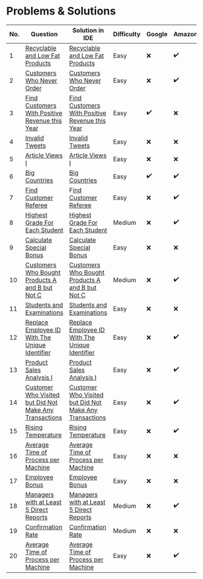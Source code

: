 # Problems & Solutions

|No.| Question | Solution in IDE | Difficulty|Google|Amazon|Apple|Facebook/Meta|Microsoft|Adobe|Airbnb|Bloomberg|DE Shaw|Goldman Sachs|LinkedIn|Netflix|Reddit|Spotify|Tesla|TikTok|Twitter|Uber|Others|
|---|---|---|---|---|---|---|---|---|---|---|---|---|---|---|---|---|---|---|---|---|---|---|
| 1 | [Recyclable and Low Fat Products](https://leetcode.com/problems/recyclable-and-low-fat-products/description/?envType=study-plan-v2&id=top-sql-50) | [Recyclable and Low Fat Products](https://github.com/aurimas13/Solutions-To-Problems/blob/main/LeetCode/SQL%20Solutions/Recyclable%20and%20Low%20Fat%20Products/recyclable.sql) | Easy |:x:|:heavy_check_mark:|:x:|:heavy_check_mark:|:x:|:x:|:x:|:x:|:x:|:x:|:x:|:x:|:x:|:x:|:x:|:x:|:x:|:x:|:heavy_check_mark:|
| 2 | [Customers Who Never Order](https://leetcode.com/problems/customers-who-never-order/description/?envType=study-plan-v2&id=premium-sql-50) | [Customers Who Never Order](https://github.com/aurimas13/Solutions-To-Problems/blob/main/LeetCode/SQL%20Solutions/Customers%20Who%20Never%20Order/customers.sql) | Easy |:x:|:heavy_check_mark:|:heavy_check_mark:|:x:|:x:|:heavy_check_mark:|:x:|:x:|:x:|:x:|:x:|:x:|:x:|:x:|:x:|:x:|:x:|:x:|:heavy_check_mark:|
| 3 | [Find Customers With Positive Revenue this Year](https://leetcode.com/problems/find-customers-with-positive-revenue-this-year/description/) | [Find Customers With Positive Revenue this Year](https://github.com/aurimas13/Solutions-To-Problems/blob/main/LeetCode/SQL%20Solutions/Find%20Customers%20With%20Positive%20Revenue%20this%20Year/find.sql) | Easy | :heavy_check_mark:|:x:|:x:|:x:|:x:|:x:|:x:|:x:|:x:|:x:|:x:|:x:|:x:|:x:|:x:|:x:|:x:|:x:|:heavy_check_mark:|
| 4 | [Invalid Tweets](https://leetcode.com/problems/invalid-tweets/description/?envType=study-plan-v2&id=top-sql-500)| [Invalid Tweets](https://github.com/aurimas13/Solutions-To-Problems/blob/main/LeetCode/SQL%20Solutions/Invalid%20Tweets/invalid.sql) | Easy | :x:|:x:|:x:|:x:|:x:|:x:|:x:|:x:|:x:|:x:|:x:|:x:|:x:|:x:|:x:|:x:|:heavy_check_mark:|:x:|:heavy_check_mark:|
| 5 | [Article Views I](https://leetcode.com/problems/article-views-i/description/?envType=study-plan-v2&id=top-sql-50) | [Article Views I](https://github.com/aurimas13/Solutions-To-Problems/blob/main/LeetCode/SQL%20Solutions/Article%20Views%20I/article.sql) | Easy |:x:|:x:|:x:|:x:|:x:|:x:|:x:|:x:|:x:|:x:|:heavy_check_mark:|:x:|:x:|:x:|:x:|:x:|:x:|:x:|:heavy_check_mark:|
| 6 | [Big Countries](https://leetcode.com/problems/big-countries/description/) | [Big Countries](https://github.com/aurimas13/Solutions-To-Problems/blob/main/LeetCode/SQL%20Solutions/Big%20Countries/big.sql) | Easy |:heavy_check_mark:|:heavy_check_mark:|:heavy_check_mark:|:heavy_check_mark:|:x:|:heavy_check_mark:|:x:|:heavy_check_mark:|:x:|:x:|:x:|:x:|:x:|:x:|:x:|:x:|:x:|:x:|:heavy_check_mark:|
| 7 | [Find Customer Referee](https://leetcode.com/problems/find-customer-referee/description/?envType=study-plan-v2&id=top-sql-50) | F[ind Customer Referee](https://github.com/aurimas13/Solutions-To-Problems/tree/main/LeetCode/SQL%20Solutions/Find%20Customer%20Refereel) | Easy | :x:|:heavy_check_mark:|:x:|:x:|:x:|:heavy_check_mark:|:x:|:x:|:x:|:x:|:x:|:x:|:x:|:x:|:x:|:x:|:x:|:x:|:heavy_check_mark:|
| 8 | [Highest Grade For Each Student](https://leetcode.com/problems/highest-grade-for-each-student/description) | [Highest Grade For Each Student](https://github.com/aurimas13/Solutions-To-Problems/blob/main/LeetCode/SQL%20Solutions/Highest%20Grade%20For%20Each%20Student/highest.sql) | Medium |:x:|:heavy_check_mark:|:x:|:x:|:x:|:x:|:x:|:x:|:x:|:x:|:x:|:x:|:x:|:x:|:x:|:x:|:x:|:x:|:heavy_check_mark:|
| 9| [Calculate Special Bonus](https://leetcode.com/problems/calculate-special-bonus/description) | [Calculate Special Bonus](https://github.com/aurimas13/Solutions-To-Problems/tree/main/LeetCode/SQL%20Solutions/Find%20Customer%20Refereel) | Easy |:x:|:x:|:heavy_check_mark:|:x:|:x:|:x:|:x:|:x:|:x:|:x:|:x:|:x:|:x:|:x:|:x:|:x:|:x:|:x:|:heavy_check_mark:|
| 10 | [Customers Who Bought Products A and B but Not C](https://leetcode.com/problems/customers-who-bought-products-a-and-b-but-not-c/description) | [Customers Who Bought Products A and B but Not C](https://github.com/aurimas13/Solutions-To-Problems/blob/main/LeetCode/SQL%20Solutions/Customers%20Who%20Bought%20Products%20A%20and%20B%20but%20Not%20C/customers.sql) | Medium |:x:|:heavy_check_mark:|:x:|:heavy_check_mark:|:x:|:x:|:x:|:x:|:x:|:x:|:x:|:x:|:x:|:x:|:x:|:x:|:x:|:x:|:heavy_check_mark:|
| 11 | [Students and Examinations](https://leetcode.com/problems/students-and-examinations/description/) | [Students and Examinations](https://github.com/aurimas13/Solutions-To-Problems/blob/main/LeetCode/SQL%20Solutions/Recyclable%20and%20Low%20Fat%20Products/recyclable.sql) | Easy |:x:|:x:|:x:|:x:|:x:|:x:|:x:|:x:|:x:|:x:|:x:|:x:|:x:|:x:|:x:|:x:|:x:|:x:|:heavy_check_mark:|
| 12 | [Replace Employee ID With The Unique Identifier](https://leetcode.com/problems/replace-employee-id-with-the-unique-identifier/?envType=study-plan-v2&envId=top-sql-50) | [Replace Employee ID With The Unique Identifier](https://github.com/aurimas13/Solutions-To-Problems/blob/main/LeetCode/SQL%20Solutions/Replace%20Employee%20ID%20With%20The%20Unique%20Identifier/replace.sql) | Easy |:x:|:heavy_check_mark:|:x:|:x:|:x:|:x:|:x:|:x:|:x:|:x:|:x:|:x:|:x:|:x:|:x:|:x:|:x:|:x:|:heavy_check_mark:|
| 13 | [Product Sales Analysis I](https://leetcode.com/problems/product-sales-analysis-i/?envType=study-plan-v2&envId=top-sql-50) | [Product Sales Analysis I](https://github.com/aurimas13/Solutions-To-Problems/blob/main/LeetCode/SQL%20Solutions/Product%20Sales%20Analysis%20I/product.sql) | Easy |:x:|:heavy_check_mark:|:x:|:x:|:x:|:x:|:x:|:x:|:x:|:x:|:x:|:x:|:x:|:x:|:x:|:x:|:x:|:x:|:x:|:heavy_check_mark:|
| 14 | [Customer Who Visited but Did Not Make Any Transactions](https://leetcode.com/problems/customer-who-visited-but-did-not-make-any-transactions/description/?envType=study-plan-v2&envId=top-sql-50) | [Customer Who Visited but Did Not Make Any Transactions](https://github.com/aurimas13/Solutions-To-Problems/blob/main/LeetCode/SQL%20Solutions/Customer%20Who%20Visited%20but%20Did%20Not%20Make%20Any%20Transactions/customer.sql) | Easy |:x:|:heavy_check_mark:|:heavy_check_mark:|:x:|:x:|:x:|:x:|:x:|:x:|:x:|:x:|:x:|:x:|:x:|:x:|:x:|:x:|:x:|:heavy_check_mark:|
| 15 | [Rising Temperature](https://leetcode.com/problems/rising-temperature/description/) | [Rising Temperature](https://github.com/aurimas13/Solutions-To-Problems/blob/main/LeetCode/SQL%20Solutions/Rising%20Temperature/rising.sql) | Easy |:x:|:heavy_check_mark:|:x:|:x:|:x:|:heavy_check_mark:|:x:|:heavy_check_mark:|:x:|:x:|:x:|:x:|:x:|:x:|:x:|:x:|
| 16 | [Average Time of Process per Machine](https://leetcode.com/problems/average-time-of-process-per-machine/description/) | [Average Time of Process per Machine](https://github.com/aurimas13/Solutions-To-Problems/blob/main/LeetCode/SQL%20Solutions/Average%20Time%20of%20Process%20per%20Machine/average.sql) | Easy |:x:|:x:|:heavy_check_mark:|:heavy_check_mark:|:x:|:heavy_check_mark:|:x:|:x:|:x:|:x:|:x:|:x:|:x:|:x:|:x:|:x:|
| 17 | [Employee Bonus](https://leetcode.com/problems/employee-bonus/description/) | [Employee Bonus](https://github.com/aurimas13/Solutions-To-Problems/blob/main/LeetCode/SQL%20Solutions/Employee%20Bonus/employee.sql) | Easy |:x:|:x:|:x:|:x:|:x:|:x:|:x:|:x:|:x:|:x:|:x:|:x:|:x:|:x:|:x:|:heavy_check_mark:|
| 18 | [Managers with at Least 5 Direct Reports](https://leetcode.com/problems/managers-with-at-least-5-direct-reports/description/?envType=study-plan-v2&envId=top-sql-50) | [Managers with at Least 5 Direct Reports](https://github.com/aurimas13/Solutions-To-Problems/blob/main/LeetCode/SQL%20Solutions/Managers%20with%20at%20Least%205%20Direct%20Reports/managers.sql) | Medium |:x:|:heavy_check_mark:|:x:|:x:|:x:|:x:|:x:|:heavy_check_mark:|:x:|:x:|:x:|:x:|:x:|:x:|:x:|:x:|:x:|:x:|:x:|
| 19 | [Confirmation Rate](https://leetcode.com/problems/confirmation-rate/description/?envType=study-plan-v2&envId=top-sql-50) | [Confirmation Rate](https://github.com/aurimas13/Solutions-To-Problems/blob/main/LeetCode/SQL%20Solutions/Confirmation%20Rate/confirmation.sql) | Medium | :x: | :x: | :x: | :x: | :x: | :x: | :x: | :x: | :x: | :x: | :x: | :x: | :x: | :x: | :x: | :x: | :x: | :x: | :x: |
| 20 | [Average Time of Process per Machine](https://leetcode.com/problems/average-time-of-process-per-machine/description/) | [Average Time of Process per Machine](https://github.com/aurimas13/Solutions-To-Problems/blob/main/LeetCode/SQL%20Solutions/Average%20Time%20of%20Process%20per%20Machine/average.sql) | Easy |:x:|:heavy_check_mark:|:x:|:x:|:x:|:x:|:x:|:x:|:x:|:x:|:x:|:x:|:x:|:x:|:x:|:x:|

<!-- |Google|Amazon|Apple|Facebook|Microsoft|Adobe|Airbnb|Bloomberg|DE Shaw|Goldman Sachs|LinkedIn|Netflix|Reddit|Spotify|Tesla|TikTok|Twitter|Uber|Others| -->
<!-- :x:|:x:|:x:|:x:|:x:|:x:|:x:|:x:|:x:|:x:|:x:|:x:|:x:|:x:|:x:|:x:|:x:|:x:|:x:| -->
